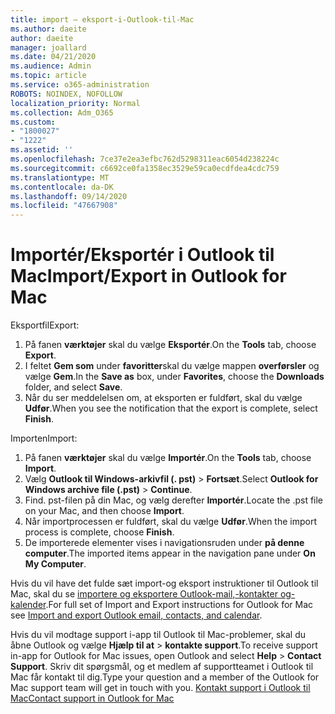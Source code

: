 ```yaml
---
title: import – eksport-i-Outlook-til-Mac
ms.author: daeite
author: daeite
manager: joallard
ms.date: 04/21/2020
ms.audience: Admin
ms.topic: article
ms.service: o365-administration
ROBOTS: NOINDEX, NOFOLLOW
localization_priority: Normal
ms.collection: Adm_O365
ms.custom:
- "1800027"
- "1222"
ms.assetid: ''
ms.openlocfilehash: 7ce37e2ea3efbc762d5298311eac6054d238224c
ms.sourcegitcommit: c6692ce0fa1358ec3529e59ca0ecdfdea4cdc759
ms.translationtype: MT
ms.contentlocale: da-DK
ms.lasthandoff: 09/14/2020
ms.locfileid: "47667908"
---
```

# <a name="importexport-in-outlook-for-mac"></a><span data-ttu-id="a0f8c-102">Importér/Eksportér i Outlook til Mac</span><span class="sxs-lookup"><span data-stu-id="a0f8c-102">Import/Export in Outlook for Mac</span></span> 

<span data-ttu-id="a0f8c-103">Eksportfil</span><span class="sxs-lookup"><span data-stu-id="a0f8c-103">Export:</span></span>
1. <span data-ttu-id="a0f8c-104">På fanen **værktøjer** skal du vælge **Eksportér**.</span><span class="sxs-lookup"><span data-stu-id="a0f8c-104">On the **Tools** tab, choose **Export**.</span></span>
2. <span data-ttu-id="a0f8c-105">I feltet **Gem som** under **favoritter**skal du vælge mappen **overførsler** og vælge **Gem**.</span><span class="sxs-lookup"><span data-stu-id="a0f8c-105">In the **Save as** box, under **Favorites**, choose the **Downloads** folder, and select **Save**.</span></span>
3. <span data-ttu-id="a0f8c-106">Når du ser meddelelsen om, at eksporten er fuldført, skal du vælge **Udfør**.</span><span class="sxs-lookup"><span data-stu-id="a0f8c-106">When you see the notification that the export is complete, select **Finish**.</span></span>

<span data-ttu-id="a0f8c-107">Importen</span><span class="sxs-lookup"><span data-stu-id="a0f8c-107">Import:</span></span>
1. <span data-ttu-id="a0f8c-108">På fanen **værktøjer** skal du vælge **Importér**.</span><span class="sxs-lookup"><span data-stu-id="a0f8c-108">On the **Tools** tab, choose **Import**.</span></span>
2. <span data-ttu-id="a0f8c-109">Vælg **Outlook til Windows-arkivfil (. pst)**  >  **Fortsæt**.</span><span class="sxs-lookup"><span data-stu-id="a0f8c-109">Select **Outlook for Windows archive file (.pst)** > **Continue**.</span></span>
3. <span data-ttu-id="a0f8c-110">Find. pst-filen på din Mac, og vælg derefter **Importér**.</span><span class="sxs-lookup"><span data-stu-id="a0f8c-110">Locate the .pst file on your Mac, and then choose **Import**.</span></span>
4. <span data-ttu-id="a0f8c-111">Når importprocessen er fuldført, skal du vælge **Udfør**.</span><span class="sxs-lookup"><span data-stu-id="a0f8c-111">When the import process is complete, choose **Finish**.</span></span>
5. <span data-ttu-id="a0f8c-112">De importerede elementer vises i navigationsruden under **på denne computer**.</span><span class="sxs-lookup"><span data-stu-id="a0f8c-112">The imported items appear in the navigation pane under **On My Computer**.</span></span>

<span data-ttu-id="a0f8c-113">Hvis du vil have det fulde sæt import-og eksport instruktioner til Outlook til Mac, skal du se [importere og eksportere Outlook-mail,-kontakter og-kalender](https://support.office.com/article/92577192-3881-4502-b79d-c3bbada6c8ef#ID0EAACAAA=Mac).</span><span class="sxs-lookup"><span data-stu-id="a0f8c-113">For full set of Import and Export instructions for Outlook for Mac see [Import and export Outlook email, contacts, and calendar](https://support.office.com/article/92577192-3881-4502-b79d-c3bbada6c8ef#ID0EAACAAA=Mac).</span></span> 

<span data-ttu-id="a0f8c-114">Hvis du vil modtage support i-app til Outlook til Mac-problemer, skal du åbne Outlook og vælge **Hjælp til at**  >  **kontakte support**.</span><span class="sxs-lookup"><span data-stu-id="a0f8c-114">To receive support in-app for Outlook for Mac issues, open Outlook and select **Help** > **Contact Support**.</span></span> <span data-ttu-id="a0f8c-115">Skriv dit spørgsmål, og et medlem af supportteamet i Outlook til Mac får kontakt til dig.</span><span class="sxs-lookup"><span data-stu-id="a0f8c-115">Type your question and a member of the Outlook for Mac support team will get in touch with you.</span></span> [<span data-ttu-id="a0f8c-116">Kontakt support i Outlook til Mac</span><span class="sxs-lookup"><span data-stu-id="a0f8c-116">Contact support in Outlook for Mac</span></span>](https://go.microsoft.com/fwlink/?linkid=2002400&clcid=0x409)